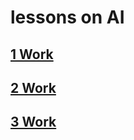 # lessons on AI

## [1 Work](https://github.com/Zaplavs/lessons_on_AI/blob/main/Workbook_No._1/Zaplavnij_A_workbook1.ipynb) 

## [2 Work](https://github.com/Zaplavs/lessons_on_AI/blob/main/Workbook_No._1/Zaplavnij_A_workbook2.ipynb)  

## [3 Work](https://github.com/Zaplavs/lessons_on_AI/blob/main/Workbook_No._1/Zaplavnij_A_workbook3.ipynb)  
